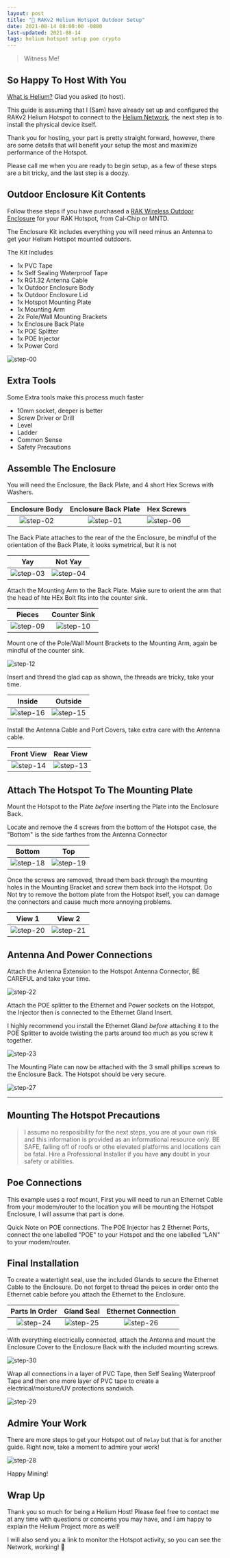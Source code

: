 ```yaml
---
layout: post
title: "🎈 RAKv2 Helium Hotspot Outdoor Setup"
date: 2021-08-14 08:00:00 -0800
last-updated: 2021-08-14
tags: helium hotspot setup poe crypto
---
```


> Witness Me!

## So Happy To Host With You

[What is Helium?][what-is-helium-video] Glad you asked (to host).

This guide is assuming that I (Sam) have already set up and configured the RAKv2 Helium Hotspot to connect to the [Helium Network][helium-network], the next step is to install the physical device itself.

Thank you for hosting, your part is pretty straight forward, however, there are some details that will benefit your setup the most and maximize performance of the Hotspot.

Please call me when you are ready to begin setup, as a few of these steps are a bit tricky, and the last step is a doozy.

## Outdoor Enclosure Kit Contents

Follow these steps if you have purchased a [RAK Wireless Outdoor Enclosure][rak-outdoor-enclosure] for your RAK Hotspot, from Cal-Chip or MNTD.

The Enclosure Kit includes everything you will need minus an Antenna to get your Helium Hotspot mounted outdoors.

The Kit Includes

- 1x PVC Tape
- 1x Self Sealing Waterproof Tape
- 1x RG1.32 Antenna Cable
- 1x Outdoor Enclosure Body
- 1x Outdoor Enclosure Lid
- 1x Hotspot Mounting Plate
- 1x Mounting Arm
- 2x Pole/Wall Mounting Brackets
- 1x Enclosure Back Plate
- 1x POE Splitter
- 1x POE Injector
- 1x Power Cord

![step-00][step-00]

## Extra Tools

Some Extra tools make this process much faster

- 10mm socket, deeper is better
- Screw Driver or Drill
- Level
- Ladder
- Common Sense
- Safety Precautions

## Assemble The Enclosure

You will need the Enclosure, the Back Plate, and 4 short Hex Screws with Washers.

|   Enclosure Body    | Enclosure Back Plate | Hex Screws          |
| :-----------------: | :------------------: | ------------------- |
| ![step-02][step-02] | ![step-01][step-01]  | ![step-06][step-06] |

The Back Plate attaches to the rear of the the Enclosure, be mindful of the orientation of the Back Plate, it looks symetrical, but it is not

|         Yay         |       Not Yay       |
| :-----------------: | :-----------------: |
| ![step-03][step-03] | ![step-04][step-04] |

Attach the Mounting Arm to the Back Plate. Make sure to orient the arm that the head of hte HEx Bolt fits into the counter sink.

|       Pieces        |    Counter Sink     |
| :-----------------: | :-----------------: |
| ![step-09][step-09] | ![step-10][step-10] |

Mount one of the Pole/Wall Mount Brackets to the Mounting Arm, again be mindful of the counter sink.

![step-12][step-12]

Insert and thread the glad cap as shown, the threads are tricky, take your time.

|       Inside        |       Outside       |
| :-----------------: | :-----------------: |
| ![step-16][step-16] | ![step-15][step-15] |

Install the Antenna Cable and Port Covers, take extra care with the Antenna cable.

|     Front View      |      Rear View      |
| :-----------------: | :-----------------: |
| ![step-14][step-14] | ![step-13][step-13] |

## Attach The Hotspot To The Mounting Plate

Mount the Hotspot to the Plate _before_ inserting the Plate into the Enclosure Back.

Locate and remove the 4 screws from the bottom of the Hotspot case, the "Bottom" is the side farthes from the Antenna Connector

|       Bottom        |         Top         |
| :-----------------: | :-----------------: |
| ![step-18][step-18] | ![step-19][step-19] |

Once the screws are removed, thread them back through the mounting holes in the Mounting Bracket and screw them back into the Hotspot. Do Not try to remove the bottom plate from the Hotspot itself, you can damage the connectors and cause much more annoying problems.

|       View 1        |       View 2        |
| :-----------------: | :-----------------: |
| ![step-20][step-20] | ![step-21][step-21] |

## Antenna And Power Connections

Attach the Antenna Extension to the Hotspot Antenna Connector, BE CAREFUL and take your time.

![step-22][step-22]

Attach the POE splitter to the Ethernet and Power sockets on the Hotspot, the Injector then is connected to the Ethernet Gland Insert.

I highly recommend you install the Ethernet Gland _before_ attaching it to the POE Splitter to avoide twisting the parts around too much as you screw it together.

![step-23][step-23]

The Mounting Plate can now be attached with the 3 small phillips screws to the Enclosure Back. The Hotspot should be very secure.

![step-27][step-27]

---

## Mounting The Hotspot Precautions

> I assume no resposibility for the next steps, you are at your own risk and this information is provided as an informational resource only. BE SAFE, falling off of roofs or othe elevated platforms and locations can be fatal. Hire a Professional Installer if you have **any** doubt in your safety or abilities.

## Poe Connections

This example uses a roof mount, First you will need to run an Ethernet Cable from your modem/router to the location you will be mounting the Hotspot Enclosure, I will assume that part is done.

Quick Note on POE connections. The POE Injector has 2 Ethernet Ports, connect the one labelled "POE" to your Hotspot and the one labelled "LAN" to your modem/router.

## Final Installation

To create a watertight seal, use the included Glands to secure the Ethernet Cable to the Enclosure. Do not forget to thread the peices in order onto the Ethernet cable before you attach the Ethernet to the Enclosure.

|   Parts In Order    |     Gland Seal      | Ethernet Connection |
| :-----------------: | :-----------------: | :-----------------: |
| ![step-24][step-24] | ![step-25][step-25] | ![step-26][step-26] |

With everything electrically connected, attach the Antenna and mount the Enclosure Cover to the Enclosure Back with the included mounting screws.

![step-30][step-30]

Wrap all connections in a layer of PVC Tape, then Self Sealing Waterproof Tape and then one more layer of PVC tape to create a electrical/moisture/UV protections sandwich.

![step-29][step-29]

## Admire Your Work

There are more steps to get your Hotspot out of `Relay` but that is for another guide. Right now, take a moment to admire your work!

![step-28][step-28]

Happy Mining!

## Wrap Up

Thank you so much for being a Helium Host! Please feel free to contact me at any time with questions or concerns you may have, and I am happy to explain the Helium Project more as well!

I will also send you a link to monitor the Hotspot activity, so you can see the Network, working! 🎈

[helium-lorawan]: https://www.helium.com/lorawan
[helium-network]: https://www.helium.com
[what-is-helium-video]: https://www.youtube.com/watch?v=Vx9YyS7-d3g
[step-00]: https://imgur.com/5pB8HXe
[step-01]: https://imgur.com/7Mb26Tt
[step-02]: https://imgur.com/FnUEqK0
[step-03]: https://imgur.com/jXy5CHm
[step-04]: https://imgur.com/bMJwzne
[step-06]: https://imgur.com/1YFqMTk
[step-09]: https://imgur.com/VACyd6x
[step-10]: https://imgur.com/6UtkSjk
[step-12]: https://imgur.com/ONxmfjK
[step-13]: https://imgur.com/qGsBuj5
[step-14]: https://imgur.com/VCsO6p5
[step-15]: https://imgur.com/kLwWNsp
[step-16]: https://imgur.com/XsWtfru
[step-18]: https://imgur.com/jRFdpyF
[step-19]: https://imgur.com/0uYz0lS
[step-20]: https://imgur.com/njQWdpn
[step-21]: https://imgur.com/o1y8wBN
[step-22]: https://imgur.com/kv7gUFq
[step-23]: https://imgur.com/iF8Ac0a
[step-24]: https://imgur.com/PcQlpkd
[step-25]: https://imgur.com/iF9NVms
[step-26]: https://imgur.com/RLAhbGV
[step-27]: https://imgur.com/9KzbZzw
[step-28]: https://imgur.com/p5gob3X
[step-29]: https://imgur.com/Didzgqr
[step-30]: https://imgur.com/nWlK5n0
[rak-outdoor-enclosure]: https://store.rakwireless.com/products/outdoor-enclosure-kit-h?variant=37912840175814
